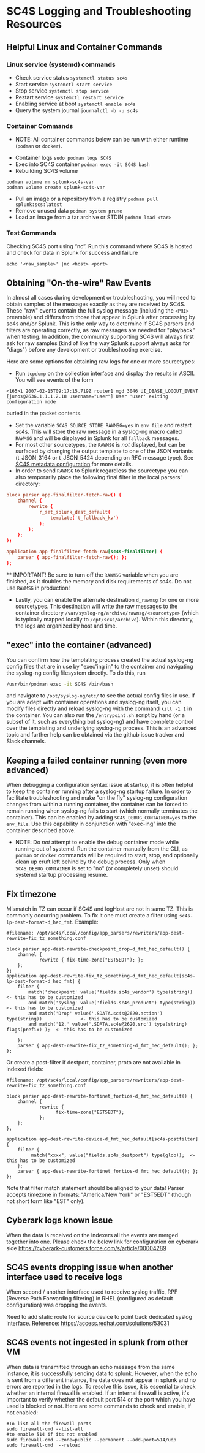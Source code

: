 # SC4S Logging and Troubleshooting Resources

## Helpful Linux and Container Commands

### Linux service (systemd) commands

- Check service status `systemctl status sc4s`
- Start service `systemctl start service`
- Stop service `systemctl stop service`
- Restart service `systemctl restart service`
- Enabling service at boot `systemctl enable sc4s`
- Query the system journal `journalctl -b -u sc4s`

### Container Commands

* NOTE:  All container commands below can be run with either runtime (`podman` or `docker`).

- Container logs `sudo podman logs SC4S`
- Exec into SC4S container `podman exec -it SC4S bash`
- Rebuilding SC4S volume
```
podman volume rm splunk-sc4s-var
podman volume create splunk-sc4s-var
```
- Pull an image or a repository from a registry `podman pull splunk:scs:latest`
- Remove unused data `podman system prune`
- Load an image from a tar archive or STDIN `podman load <tar>`

### Test Commands

Checking SC4S port using “nc”. Run this command where SC4S is hosted and check for data in Splunk for success and failure
```
echo '<raw_sample>' |nc <host> <port>
```

## Obtaining "On-the-wire" Raw Events

In almost all cases during development or troubleshooting, you will need to obtain samples of the messages exactly as they are received by
SC4S. These "raw" events contain the full syslog message (including the `<PRI>` preamble) and differs from those that appear in Splunk after
processing by sc4s and/or Splunk. This is the only way to determine if SC4S parsers and filters are operating correctly, as raw messages are
needed for "playback" when testing. In addition, the community supporting SC4S will always first ask for raw samples (kind of like the way
Splunk support always asks for "diags") before any development or troubleshooting exercise.

Here are some options for obtaining raw logs for one or more sourcetypes:

* Run `tcpdump` on the collection interface and display the results in ASCII.  You will see events of the form
```
<165>1 2007-02-15T09:17:15.719Z router1 mgd 3046 UI_DBASE_LOGOUT_EVENT [junos@2636.1.1.1.2.18 username="user"] User 'user' exiting configuration mode
```
buried in the packet contents.

* Set the variable `SC4S_SOURCE_STORE_RAWMSG=yes` in `env_file` and restart sc4s.  This will store the raw message in a syslog-ng macro called
`RAWMSG` and will be displayed in Splunk for all `fallback` messages.
* For most other sourcetypes, the `RAWMSG` is _not_ displayed, but can be
surfaced by changing the output template to one of the JSON variants (t_JSON_3164 or t_JSON_5424 depending on RFC message type). See
[SC4S metadata configuration](https://splunk-connect-for-syslog.readthedocs.io/en/develop/configuration/#sc4s-metadata-configuration) for
more details.
* In order to send `RAWMSG` to Splunk regardless the sourcetype you can also temporarily place the following final filter in the local parsers' directory:
```conf
block parser app-finalfilter-fetch-raw() {
    channel {
        rewrite {
            r_set_splunk_dest_default(
                template('t_fallback_kv')
            );
        };
    };
};

application app-finalfilter-fetch-raw[sc4s-finalfilter] {
    parser { app-finalfilter-fetch-raw(); };
};
```

** IMPORTANT!  Be sure to turn off the `RAWMSG` variable when you are finished, as it doubles the memory and disk requirements of sc4s.  Do not
use `RAWMSG` in production!

* Lastly, you can enable the alternate destination `d_rawmsg` for one or more sourcetypes.  This destination will write the raw messages to the
container directory `/var/syslog-ng/archive/rawmsg/<sourcetype>` (which is typically mapped locally to `/opt/sc4s/archive`).
Within this directory, the logs are organized by host and time.

## "exec" into the container (advanced)

You can confirm how the templating process created the actual syslog-ng config files that are in use by "exec'ing in" to the container
and navigating the syslog-ng config filesystem directly.  To do this, run
```bash
/usr/bin/podman exec -it SC4S /bin/bash
```
and navigate to `/opt/syslog-ng/etc/` to see the actual config files in use.  If you are adept with container operations and syslog-ng
itself, you can modify files directly and reload syslog-ng with the command `kill -1 1` in the container.
You can also run the `/entrypoint.sh` script by hand (or a subset of it, such as everything
but syslog-ng) and have complete control over the templating and underlying syslog-ng process.
This is an advanced topic and further help can be obtained via the github issue tracker and Slack channels.

## Keeping a failed container running (even more advanced)

When debugging a configuration syntax issue at startup, it is often helpful to keep the container running after a syslog-ng startup failure.
In order to facilitate troubleshooting and make "on the fly" syslog-ng configuration changes from within a running container, the container
can be forced to remain running when syslog-ng fails to start (which normally terminates the container). This can be enabled by adding
`SC4S_DEBUG_CONTAINER=yes` to the `env_file`.  Use this capability in conjunction with "exec-ing" into the container described above.

* NOTE:  Do _not_ attempt to enable the debug container mode while running out of systemd.  Run the container manually from the CLI, as
`podman` or `docker` commands will be required to start, stop, and optionally clean up cruft left behind by the debug process.
Only when `SC4S_DEBUG_CONTAINER` is set to "no" (or completely unset) should systemd startup processing resume.

## Fix timezone 
Mismatch in TZ can occur if SC4S and logHost are not in same TZ. This is commonly occurring problem. To fix it one must 
create a filter using `sc4s-lp-dest-format-d_hec_fmt`. Example:

```
#filename: /opt/sc4s/local/config/app_parsers/rewriters/app-dest-rewrite-fix_tz_something.conf

block parser app-dest-rewrite-checkpoint_drop-d_fmt_hec_default() {    
    channel {
            rewrite { fix-time-zone("EST5EDT"); };
    };
};
application app-dest-rewrite-fix_tz_something-d_fmt_hec_default[sc4s-lp-dest-format-d_hec_fmt] {
    filter {
        match('checkpoint' value('fields.sc4s_vendor') type(string))                 <- this has to be customized
        and match('syslog' value('fields.sc4s_product') type(string))                <- this has to be customized
        and match('Drop' value('.SDATA.sc4s@2620.action') type(string))              <- this has to be customized
        and match('12.' value('.SDATA.sc4s@2620.src') type(string) flags(prefix) );  <- this has to be customized

    };    
    parser { app-dest-rewrite-fix_tz_something-d_fmt_hec_default(); };   
};
```


Or create a post-filter if destport, container, proto are not available in indexed fields: 

```
#filename: /opt/sc4s/local/config/app_parsers/rewriters/app-dest-rewrite-fix_tz_something.conf

block parser app-dest-rewrite-fortinet_fortios-d_fmt_hec_default() {
    channel {
            rewrite {
                  fix-time-zone("EST5EDT");
            };
    };
};

application app-dest-rewrite-device-d_fmt_hec_default[sc4s-postfilter] {
    filter {
         match("xxxx", value("fields.sc4s_destport") type(glob));  <- this has to be customized
    };
    parser { app-dest-rewrite-fortinet_fortios-d_fmt_hec_default(); };
};
```
Note that filter match statement should be aligned to your data!
Parser accepts timezone in formats: "America/New York" or "EST5EDT" (though not short form like "EST" only).

## Cyberark logs known issue
When the data is received on the indexers all the events are merged together into one. Please check the below link for configuration on cyberark side
https://cyberark-customers.force.com/s/article/00004289

## SC4S events dropping issue when another interface used to receive logs
When second / another interface used to receive syslog traffic, RPF (Reverse Path Forwarding filtering) in RHEL (configured as default configuration) was dropping the events.

Need to add static route for source device to point back dedicated syslog interface.
Reference: https://access.redhat.com/solutions/53031

## SC4S events not ingested in splunk from other VM
When data is transmitted through an echo message from the same instance, it is successfully sending data to splunk. However, when the echo is sent from a different instance, the data does not appear in splunk and no errors are reported in the logs.
To resolve this issue, it is essential to check whether an internal firewall is enabled. If an  internal firewall is active, it's important to verify whether the default port 514 or the port which you have used is blocked or not.
Here are some commands to check and enable, if not enabled:
```
#To list all the firewall ports
sudo firewall-cmd --list-all
#to enable 514 if its not enabled
sudo firewall-cmd --zone=public --permanent --add-port=514/udp
sudo firewall-cmd  --reload
```
